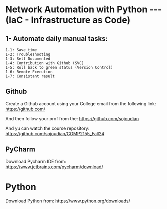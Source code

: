 # Network Automation with Python  --- (IaC - Infrastructure as Code)


## 1- Automate daily manual tasks:
	1-1: Save time
	1-2: Troubleshooting
	1-3: Self Documented
	1-4: Contribution with Github (SVC)
	1-5: Roll back to green status (Version Control)
	1-6: Remote Execution
	1-7: Consistant result

## Github
Create a Github account using your College email from the following link:
https://github.com/

And then follow your prof from the:
https://github.com/sojoudian

And yu can watch the course repository:
https://github.com/sojoudian/COMP2155_Fall24


## PyCharm
Download Pycharm IDE from:
https://www.jetbrains.com/pycharm/download/


# Python
Download Python from:
https://www.python.org/downloads/